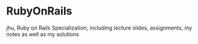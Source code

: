 # RubyOnRails
jhu, Ruby on Rails Specialization, including lecture slides, assignments, my notes as well as my solutions
